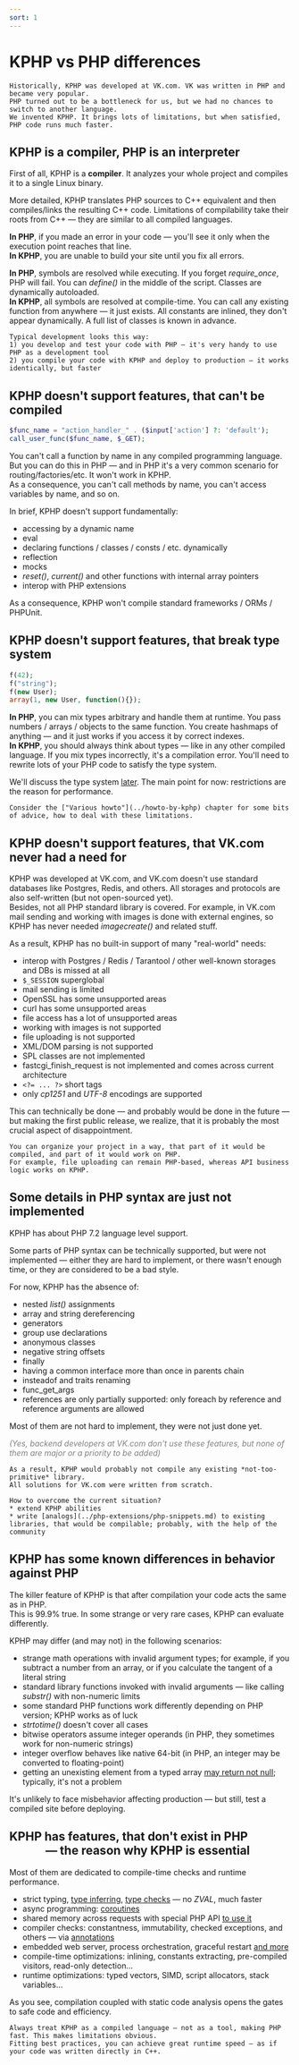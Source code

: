 ```yaml
---
sort: 1
---
```


# KPHP vs PHP differences

```note
Historically, KPHP was developed at VK.com. VK was written in PHP and became very popular.  
PHP turned out to be a bottleneck for us, but we had no chances to switch to another language.   
We invented KPHP. It brings lots of limitations, but when satisfied, PHP code runs much faster.  
```


## KPHP is a compiler, PHP is an interpreter

First of all, KPHP is a **compiler**. It analyzes your whole project and compiles it to a single Linux binary.

More detailed, KPHP translates PHP sources to C++ equivalent and then compiles/links the resulting C++ code. 
Limitations of compilability take their roots from C++ — they are similar to all compiled languages.  

**In PHP**, if you made an error in your code — you'll see it only when the execution point reaches that line.  
**In KPHP**, you are unable to build your site until you fix all errors.

**In PHP**, symbols are resolved while executing. If you forget *require_once*, PHP will fail. You can *define()* in the middle of the script. Classes are dynamically autoloaded.   
**In KPHP**, all symbols are resolved at compile-time. You can call any existing function from anywhere — it just exists. All constants are inlined, they don't appear dynamically. A full list of classes is known in advance.

```tip
Typical development looks this way:  
1) you develop and test your code with PHP — it's very handy to use PHP as a development tool  
2) you compile your code with KPHP and deploy to production — it works identically, but faster
```  


## KPHP doesn't support features, that can't be compiled

```php
$func_name = "action_handler_" . ($input['action'] ?: 'default');
call_user_func($func_name, $_GET);
```
You can't call a function by name in any compiled programming language. But you can do this in PHP — and in PHP it's a very common scenario for routing/factories/etc. It won't work in KPHP.  
As a consequence, you can't call methods by name, you can't access variables by name, and so on. 

In brief, KPHP doesn't support fundamentally:
* accessing by a dynamic name
* eval
* declaring functions / classes / consts / etc. dynamically
* reflection
* mocks
* *reset()*, *current()* and other functions with internal array pointers
* interop with PHP extensions

As a consequence, KPHP won't compile standard frameworks / ORMs / PHPUnit.  


## KPHP doesn't support features, that break type system

```php
f(42);
f("string");
f(new User);
array(1, new User, function(){});
```

**In PHP**, you can mix types arbitrary and handle them at runtime. You pass numbers / arrays / objects to the same function. You create hashmaps of anything — and it just works if you access it by correct indexes.  
**In KPHP**, you should always think about types — like in any other compiled language. If you mix types incorrectly, it's a compilation error. You'll need to rewrite lots of your PHP code to satisfy the type system.

We'll discuss the type system [later](../static-type-system/kphp-type-system.md). The main point for now: restrictions are the reason for performance.

```tip
Consider the ["Various howto"](../howto-by-kphp) chapter for some bits of advice, how to deal with these limitations. 
```


## KPHP doesn't support features, that VK.com never had a need for

KPHP was developed at VK.com, and VK.com doesn't use standard databases like Postgres, Redis, and others. All storages and protocols are also self-written (but not open-sourced yet).  
Besides, not all PHP standard library is covered. For example, in VK.com mail sending and working with images is done with external engines, so KPHP has never needed *imagecreate()* and related stuff.

As a result, KPHP has no built-in support of many "real-world" needs:
* interop with Postgres / Redis / Tarantool / other well-known storages and DBs is missed at all
* `$_SESSION` superglobal
* mail sending is limited
* OpenSSL has some unsupported areas
* curl has some unsupported areas
* file access has a lot of unsupported areas
* working with images is not supported
* file uploading is not supported 
* XML/DOM parsing is not supported
* SPL classes are not implemented
* fastcgi_finish_request is not implemented and comes across current architecture
* `<?= ... ?>` short tags
* only *cp1251* and *UTF-8* encodings are supported

This can technically be done — and probably would be done in the future — but making the first public release, we realize, that it is probably the most crucial aspect of disappointment.

```tip
You can organize your project in a way, that part of it would be compiled, and part of it would work on PHP.  
For example, file uploading can remain PHP-based, whereas API business logic works on KPHP.
``` 


## Some details in PHP syntax are just not implemented

KPHP has about PHP 7.2 language level support.

Some parts of PHP syntax can be technically supported, but were not implemented — either they are hard to implement, or there wasn't enough time, or they are considered to be a bad style.

For now, KPHP has the absence of:
* nested *list()* assignments  
* array and string dereferencing
* generators
* group use declarations
* anonymous classes
* negative string offsets
* finally
* having a common interface more than once in parents chain
* insteadof and traits renaming
* func_get_args
* references are only partially supported: only foreach by reference and reference arguments are allowed

Most of them are not hard to implement, they were not just done yet.

<p style="color: grey">
    <i>(Yes, backend developers at VK.com don't use these features, but none of them are major or a priority to be added)</i>
</p>

```danger
As a result, KPHP would probably not compile any existing *not-too-primitive* library. 
All solutions for VK.com were written from scratch.  
```
```tip
How to overcome the current situation? 
* extend KPHP abilities 
* write [analogs](../php-extensions/php-snippets.md) to existing libraries, that would be compilable; probably, with the help of the community
```


## KPHP has some known differences in behavior against PHP

The killer feature of KPHP is that after compilation your code acts the same as in PHP.  
This is 99.9% true. In some strange or very rare cases, KPHP can evaluate differently.

KPHP may differ (and may not) in the following scenarios:
* strange math operations with invalid argument types; for example, if you subtract a number from an array, or if you calculate the tangent of a literal string
* standard library functions invoked with invalid arguments — like calling *substr()* with non-numeric limits
* some standard PHP functions work differently depending on PHP version; KPHP works as of luck
* *strtotime()* doesn't cover all cases
* bitwise operators assume integer operands (in PHP, they sometimes work for non-numeric strings)
* integer overflow behaves like native 64-bit (in PHP, an integer may be converted to floating-point)
* getting an unexisting element from a typed array [may return not null](../static-type-system/typed-arrays.md); typically, it's not a problem

It's unlikely to face misbehavior affecting production — but still, test a compiled site before deploying.   


## KPHP has features, that don't exist in PHP<br>             — the reason why KPHP is essential

Most of them are dedicated to compile-time checks and runtime performance.  

* strict typing, [type inferring](../static-type-system/type-inferring.md), [type checks](../static-type-system/phpdoc-to-declare-types.md) — no *ZVAL*, much faster
* async programming: [coroutines](../best-practices/async-programming-forks.md)
* shared memory across requests with special PHP API [to use it](../best-practices/shared-memory.md)
* compiler checks: constantness, immutability, checked exceptions, and others — via [annotations](./phpdoc-annotations.md)
* embedded web server, process orchestration, graceful restart [and more](../../kphp-server/kphp-as-backend/web-server.md)
* compile-time optimizations: inlining, constants extracting, pre-compiled visitors, read-only detection...
* runtime optimizations: typed vectors, SIMD, script allocators, stack variables...

As you see, compilation coupled with static code analysis opens the gates to safe code and efficiency.
 

```tip
Always treat KPHP as a compiled language — not as a tool, making PHP fast. This makes limitations obvious.  
Fitting best practices, you can achieve great runtime speed — as if your code was written directly in C++.
```
